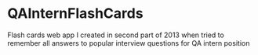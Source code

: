 # QAInternFlashCards
Flash cards web app I created in second part of 2013 when tried to remember all answers to popular interview questions for QA intern position
